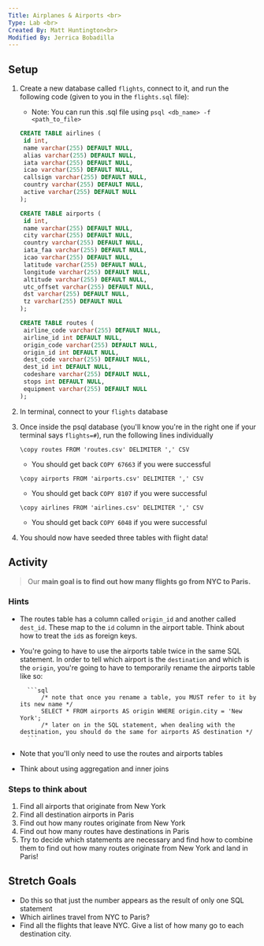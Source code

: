```yaml
---
Title: Airplanes & Airports <br>
Type: Lab <br>
Created By: Matt Huntington<br>
Modified By: Jerrica Bobadilla
---
```


## Setup

1. Create a new database called `flights`, connect to it, and run the following code (given to you in the `flights.sql` file):

   - Note: You can run this .sql file using `psql <db_name> -f <path_to_file>`

   ```sql
   CREATE TABLE airlines (
   	id int,
   	name varchar(255) DEFAULT NULL,
   	alias varchar(255) DEFAULT NULL,
   	iata varchar(255) DEFAULT NULL,
   	icao varchar(255) DEFAULT NULL,
   	callsign varchar(255) DEFAULT NULL,
   	country varchar(255) DEFAULT NULL,
   	active varchar(255) DEFAULT NULL
   );

   CREATE TABLE airports (
   	id int,
   	name varchar(255) DEFAULT NULL,
   	city varchar(255) DEFAULT NULL,
   	country varchar(255) DEFAULT NULL,
   	iata_faa varchar(255) DEFAULT NULL,
   	icao varchar(255) DEFAULT NULL,
   	latitude varchar(255) DEFAULT NULL,
   	longitude varchar(255) DEFAULT NULL,
   	altitude varchar(255) DEFAULT NULL,
   	utc_offset varchar(255) DEFAULT NULL,
   	dst varchar(255) DEFAULT NULL,
   	tz varchar(255) DEFAULT NULL
   );

   CREATE TABLE routes (
   	airline_code varchar(255) DEFAULT NULL,
   	airline_id int DEFAULT NULL,
   	origin_code varchar(255) DEFAULT NULL,
   	origin_id int DEFAULT NULL,
   	dest_code varchar(255) DEFAULT NULL,
   	dest_id int DEFAULT NULL,
   	codeshare varchar(255) DEFAULT NULL,
   	stops int DEFAULT NULL,
   	equipment varchar(255) DEFAULT NULL
   );
   ```

1. In terminal, connect to your `flights` database
1. Once inside the psql database (you'll know you're in the right one if your terminal says `flights=#`), run the following lines individually

   ```
   \copy routes FROM 'routes.csv' DELIMITER ',' CSV
   ```

   - You should get back `COPY 67663` if you were successful

   ```
   \copy airports FROM 'airports.csv' DELIMITER ',' CSV
   ```

   - You should get back `COPY 8107` if you were successful

   ```
   \copy airlines FROM 'airlines.csv' DELIMITER ',' CSV
   ```

   - You should get back `COPY 6048` if you were successful

1. You should now have seeded three tables with flight data!

## Activity

> Our **main goal is to find out how many flights go from NYC to Paris.**

### Hints

- The routes table has a column called `origin_id` and another called `dest_id`. These map to the `id` column in the airport table. Think about how to treat the `id`s as foreign keys.
- You're going to have to use the airports table twice in the same SQL statement. In order to tell which airport is the `destination` and which is the `origin`, you're going to have to temporarily rename the airports table like so:

      	```sql
      		/* note that once you rename a table, you MUST refer to it by its new name */
      		SELECT * FROM airports AS origin WHERE origin.city = 'New York';
      		/* later on in the SQL statement, when dealing with the destination, you should do the same for airports AS destination */
      	```

- Note that you'll only need to use the routes and airports tables
- Think about using aggregation and inner joins

### Steps to think about

1. Find all airports that originate from New York
1. Find all destination airports in Paris
1. Find out how many routes originate from New York
1. Find out how many routes have destinations in Paris
1. Try to decide which statements are necessary and find how to combine them to find out how many routes originate from New York and land in Paris!

## Stretch Goals

- Do this so that just the number appears as the result of only one SQL statement
- Which airlines travel from NYC to Paris?
- Find all the flights that leave NYC. Give a list of how many go to each destination city.
